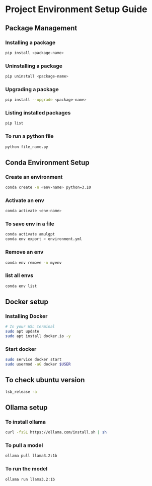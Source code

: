 # Project Environment Setup Guide

## Package Management

### Installing a package
```bash
pip install <package-name>
```

### Uninstalling a package
```bash
pip uninstall <package-name>
```

### Upgrading a package
```bash
pip install --upgrade <package-name>
```

### Listing installed packages
```bash
pip list
```

### To run a python file

```bash
python file_name.py
```

## Conda Environment Setup

### Create an environment
```bash
conda create -n <env-name> python=3.10
```

### Activate an env

```bash
conda activate <env-name>
```

### To save env in a file
```bash
conda activate amulgpt
conda env export > environment.yml
```

### Remove an env
```bash
conda env remove -n myenv
```

### list all envs
```bash 
conda env list
```

## Docker setup

### Installing Docker

```bash
# In your WSL terminal
sudo apt update
sudo apt install docker.io -y
```

### Start docker

```bash
sudo service docker start
sudo usermod -aG docker $USER
```

## To check ubuntu version

```bash
lsb_release -a
```

## Ollama setup

### To install ollama

```bash
curl -fsSL https://ollama.com/install.sh | sh
```

### To pull a model

```bash
ollama pull llama3.2:1b
```

### To run the model

```bash
ollama run llama3.2:1b
```
